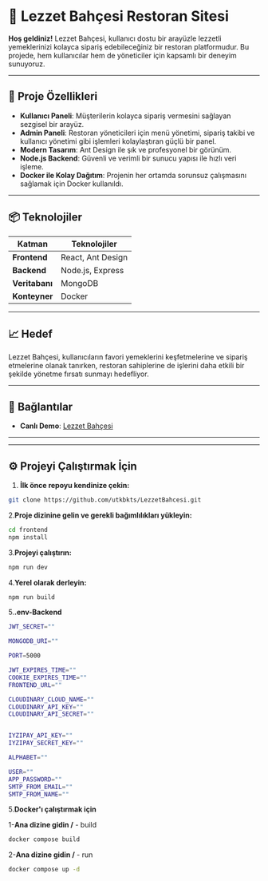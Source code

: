 # 🎉 Lezzet Bahçesi Restoran Sitesi

**Hoş geldiniz!** Lezzet Bahçesi, kullanıcı dostu bir arayüzle lezzetli yemeklerinizi kolayca sipariş edebileceğiniz bir restoran platformudur. Bu projede, hem kullanıcılar hem de yöneticiler için kapsamlı bir deneyim sunuyoruz.

---

## 🚀 Proje Özellikleri

- **Kullanıcı Paneli**: Müşterilerin kolayca sipariş vermesini sağlayan sezgisel bir arayüz.
- **Admin Paneli**: Restoran yöneticileri için menü yönetimi, sipariş takibi ve kullanıcı yönetimi gibi işlemleri kolaylaştıran güçlü bir panel.
- **Modern Tasarım**: Ant Design ile şık ve profesyonel bir görünüm.
- **Node.js Backend**: Güvenli ve verimli bir sunucu yapısı ile hızlı veri işleme.
- **Docker ile Kolay Dağıtım**: Projenin her ortamda sorunsuz çalışmasını sağlamak için Docker kullanıldı.

---

## 📦 Teknolojiler

| Katman      | Teknolojiler                |
|-------------|-----------------------------|
| **Frontend**| React, Ant Design           |
| **Backend** | Node.js, Express            |
| **Veritabanı**| MongoDB                   |
| **Konteyner**| Docker                     |

---

## 📈 Hedef

Lezzet Bahçesi, kullanıcıların favori yemeklerini keşfetmelerine ve sipariş etmelerine olanak tanırken, restoran sahiplerine de işlerini daha etkili bir şekilde yönetme fırsatı sunmayı hedefliyor.

---

## 🔗 Bağlantılar

- **Canlı Demo**: [Lezzet Bahçesi](https://lezzetbahcesi.onrender.com)

---

---

## ⚙️ Projeyi Çalıştırmak İçin
1. **İlk önce repoyu kendinize çekin:**
```bash
git clone https://github.com/utkbkts/LezzetBahcesi.git
```
2.**Proje dizinine gelin ve gerekli bağımlılıkları yükleyin:**
 ```bash
cd frontend
npm install
```
3.**Projeyi çalıştırın:**
 ```bash
npm run dev
```
4.**Yerel olarak derleyin:**
```bash
npm run build
```
5.**.env-Backend**
```bash
JWT_SECRET=""

MONGODB_URI=""

PORT=5000

JWT_EXPIRES_TIME=""
COOKIE_EXPIRES_TIME=""
FRONTEND_URL=""

CLOUDINARY_CLOUD_NAME=""
CLOUDINARY_API_KEY=""
CLOUDINARY_API_SECRET=""


IYZIPAY_API_KEY=""
IYZIPAY_SECRET_KEY=""

ALPHABET=""

USER=""
APP_PASSWORD=""
SMTP_FROM_EMAIL=""
SMTP_FROM_NAME=""
```
5.**Docker'ı çalıştırmak için**

1-**Ana dizine gidin /** - build
```bash
docker compose build
```
2-**Ana dizine gidin /** - run
```bash
docker compose up -d
```
